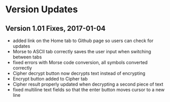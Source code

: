 # Version Updates

## Version 1.01 Fixes, 2017-01-04

- added link on the Home tab to Github page so users can check for updates
- Morse to ASCII tab correctly saves the user input when switching between tabs
- fixed errors with Morse code conversion, all symbols converted correctly
- Cipher decrypt button now decrypts text instead of encrypting
- Encrypt button added to Cipher tab
- Cipher result properly updated when decrypting a second piece of text
- fixed multiline text fields so that the enter button moves cursor to a new line
